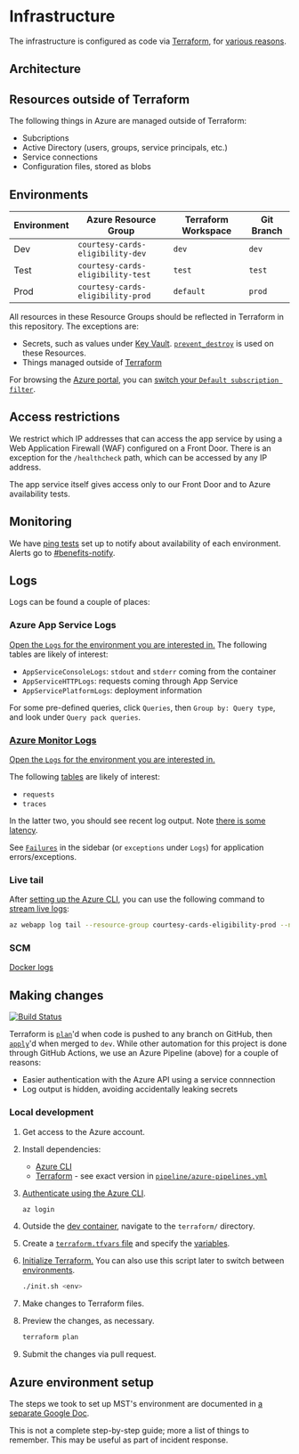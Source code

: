 # Infrastructure

The infrastructure is configured as code via [Terraform](https://www.terraform.io/), for [various reasons](https://techcommunity.microsoft.com/t5/fasttrack-for-azure/the-benefits-of-infrastructure-as-code/ba-p/2069350).

## Architecture

## Resources outside of Terraform

The following things in Azure are managed outside of Terraform:

- Subcriptions
- Active Directory (users, groups, service principals, etc.)
- Service connections
- Configuration files, stored as blobs

## Environments

| Environment | Azure Resource Group              | Terraform Workspace | Git Branch |
| ----------- | --------------------------------- | ------------------- | ---------- |
| Dev         | `courtesy-cards-eligibility-dev`  | `dev`               | `dev`      |
| Test        | `courtesy-cards-eligibility-test` | `test`              | `test`     |
| Prod        | `courtesy-cards-eligibility-prod` | `default`           | `prod`     |

All resources in these Resource Groups should be reflected in Terraform in this repository. The exceptions are:

- Secrets, such as values under [Key Vault](https://azure.microsoft.com/en-us/services/key-vault/). [`prevent_destroy`](https://developer.hashicorp.com/terraform/tutorials/state/resource-lifecycle#prevent-resource-deletion) is used on these Resources.
- Things managed outside of [Terraform](#resources-outside-of-terraform)

For browsing the [Azure portal](https://portal.azure.com), you can [switch your `Default subscription filter`](https://docs.microsoft.com/en-us/azure/azure-portal/set-preferences).

## Access restrictions

We restrict which IP addresses that can access the app service by using a Web Application Firewall (WAF) configured on a Front Door. There is an exception for the `/healthcheck` path, which can be accessed by any IP address.

The app service itself gives access only to our Front Door and to Azure availability tests.

## Monitoring

We have [ping tests](https://docs.microsoft.com/en-us/azure/azure-monitor/app/monitor-web-app-availability) set up to notify about availability of each environment. Alerts go to [#benefits-notify](https://cal-itp.slack.com/archives/C022HHSEE3F).

## Logs

Logs can be found a couple of places:

### Azure App Service Logs

[Open the `Logs` for the environment you are interested in.](https://docs.google.com/document/d/11EPDIROBvg7cRtU2V42c6VBxcW_o8HhcyORALNtL_XY/edit#heading=h.6pxjhslhxwvj) The following tables are likely of interest:

- `AppServiceConsoleLogs`: `stdout` and `stderr` coming from the container
- `AppServiceHTTPLogs`: requests coming through App Service
- `AppServicePlatformLogs`: deployment information

For some pre-defined queries, click `Queries`, then `Group by: Query type`, and look under `Query pack queries`.

### [Azure Monitor Logs](https://docs.microsoft.com/en-us/azure/azure-monitor/logs/data-platform-logs)

[Open the `Logs` for the environment you are interested in.](https://docs.google.com/document/d/11EPDIROBvg7cRtU2V42c6VBxcW_o8HhcyORALNtL_XY/edit#heading=h.n0oq4r1jo7zs)

The following [tables](https://docs.microsoft.com/en-us/azure/azure-monitor/app/opencensus-python#telemetry-type-mappings) are likely of interest:

- `requests`
- `traces`

In the latter two, you should see recent log output. Note [there is some latency](https://docs.microsoft.com/en-us/azure/azure-monitor/logs/data-ingestion-time).

See [`Failures`](https://docs.microsoft.com/en-us/azure/azure-monitor/app/asp-net-exceptions#diagnose-failures-using-the-azure-portal) in the sidebar (or `exceptions` under `Logs`) for application errors/exceptions.

### Live tail

After [setting up the Azure CLI](#making-changes), you can use the following command to [stream live logs](https://docs.microsoft.com/en-us/azure/app-service/troubleshoot-diagnostic-logs#in-local-terminal):

```sh
az webapp log tail --resource-group courtesy-cards-eligibility-prod --name mst-courtesy-cards-eligibility-server-prod 2>&1 | grep -v /healthcheck
```

### SCM

[Docker logs](https://mst-courtesy-cards-eligibility-server-dev.scm.azurewebsites.net/api/logs/docker)

## Making changes

[![Build Status](https://dev.azure.com/mstransit/courtesy-cards/_apis/build/status/cal-itp.eligibility-server?branchName=dev)](https://dev.azure.com/mstransit/courtesy-cards/_build/latest?definitionId=1&branchName=dev)

Terraform is [`plan`](https://www.terraform.io/cli/commands/plan)'d when code is pushed to any branch on GitHub, then [`apply`](https://www.terraform.io/cli/commands/apply)'d when merged to `dev`. While other automation for this project is done through GitHub Actions, we use an Azure Pipeline (above) for a couple of reasons:

- Easier authentication with the Azure API using a service connnection
- Log output is hidden, avoiding accidentally leaking secrets

### Local development

1. Get access to the Azure account.
1. Install dependencies:

   - [Azure CLI](https://docs.microsoft.com/en-us/cli/azure/install-azure-cli)
   - [Terraform](https://www.terraform.io/downloads) - see exact version in [`pipeline/azure-pipelines.yml`](pipeline/azure-pipelines.yml)

1. [Authenticate using the Azure CLI](https://registry.terraform.io/providers/hashicorp/azurerm/latest/docs/guides/azure_cli).

   ```sh
   az login
   ```

1. Outside the [dev container](https://docs.calitp.org/eligibility-server/getting-started/), navigate to the `terraform/` directory.
1. Create a [`terraform.tfvars` file](https://developer.hashicorp.com/terraform/language/values/variables#variable-definitions-tfvars-files) and specify the [variables](variables.tf).
1. [Initialize Terraform.](https://www.terraform.io/cli/commands/init) You can also use this script later to switch between [environments](#environments).

   ```sh
   ./init.sh <env>
   ```

1. Make changes to Terraform files.
1. Preview the changes, as necessary.

   ```sh
   terraform plan
   ```

1. Submit the changes via pull request.

## Azure environment setup

The steps we took to set up MST's environment are documented in [a separate Google Doc](https://docs.google.com/document/d/12uzuKyvyabHAOaeQc6k2jQIG5pQprdEyBpfST_dY2ME/edit#heading=h.1vs880ltbo58).

This is not a complete step-by-step guide; more a list of things to remember. This may be useful as part of incident response.

